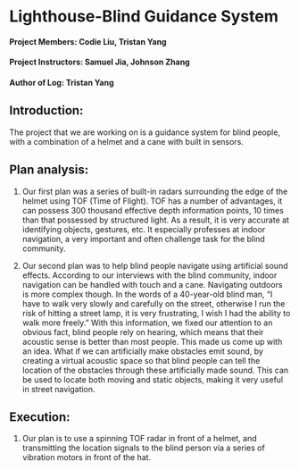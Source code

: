 # Lighthouse-Blind Guidance System

#### Project Members: Codie Liu, Tristan Yang
#### Project Instructors: Samuel Jia, Johnson Zhang
#### Author of Log: Tristan Yang


## Introduction:
The project that we are working on is a guidance system for blind people, with a combination of a helmet and a cane with built in sensors.

## Plan analysis:

1.	Our first plan was a series of built-in radars surrounding the edge of the helmet using TOF (Time of Flight).
TOF has a number of advantages, it can possess 300 thousand effective depth information points, 10 times than that possessed by structured light. As a result, it is very accurate at identifying objects, gestures, etc. It especially professes at indoor navigation, a very important and often challenge task for the blind community.

2.	Our second plan was to help blind people navigate using artificial sound effects. According to our interviews with the blind community, indoor navigation can be handled with touch and a cane. Navigating outdoors is more complex though. In the words of a 40-year-old blind man, “I have to walk very slowly and carefully on the street, otherwise I run the risk of hitting a street lamp, it is very frustrating, I wish I had the ability to walk more freely.” 
With this information, we fixed our attention to an obvious fact, blind people rely on hearing, which means that their acoustic sense is better than most people. This made us come up with an idea. What if we can artificially make obstacles emit sound, by creating a virtual acoustic space so that blind people can tell the location of the obstacles through these artificially made sound. This can be used to locate both moving and static objects, making it very useful in street navigation.

## Execution:

1.	Our plan is to use a spinning TOF radar in front of a helmet, and transmitting the location signals to the blind person via a series of vibration motors in front of the hat.

